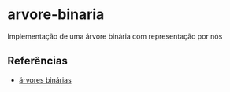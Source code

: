 # arvore-binaria
Implementação de uma árvore binária com representação por nós

## Referências
- [árvores binárias](http://wiki.icmc.usp.br/images/9/93/ArvoresBin%C3%A1rias_Parte2.pdf)